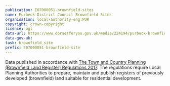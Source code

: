 ```yaml
---
publication: E07000051-brownfield-sites
name: Purbeck District Council Brownfield Sites
organisation: local-authority-eng:PUR
copyright: crown-copyright
licence: ogl
data-url: https://www.dorsetforyou.gov.uk/media/224194/purbeck-brownfield-land-register-2017/doc/purbeck-brownfield-land-register-2017-12-31-protected.csv
data-gov-uk: 
task: brownfield_site
prefix: E07000051-brownfield-site
---
```


Data published in accordance with [The Town and Country Planning (Brownfield Land Register) Regulations 2017](http://www.legislation.gov.uk/uksi/2017/403/contents/made).
The regulations require Local Planning Authorities to prepare, maintain and publish registers of previously developed (brownfield) land suitable for residential development.

